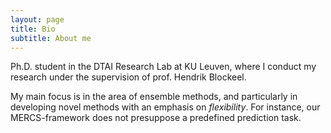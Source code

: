```yaml
---
layout: page
title: Bio
subtitle: About me
---
```


Ph.D. student in the DTAI Research Lab at KU Leuven, where I conduct my research under the supervision of prof. Hendrik Blockeel.

My main focus is in the area of ensemble methods, and particularly in developing novel methods with an emphasis on _flexibility_. For instance, our MERCS-framework does not presuppose a predefined prediction task.

